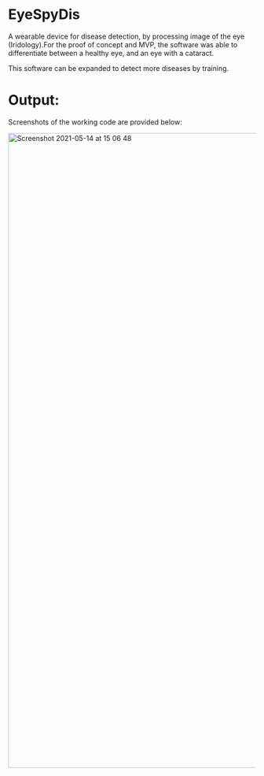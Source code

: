 # EyeSpyDis
A wearable device for disease detection, by processing image of the eye (Iridology).For the proof of concept and MVP, the software was able to differentiate between a healthy eye, and an eye with a cataract.

This software can be expanded to detect more diseases by training.

# Output:
Screenshots of the working code are provided below:

<img width="1289" alt="Screenshot 2021-05-14 at 15 06 48" src="https://user-images.githubusercontent.com/60811574/118252100-07a96b80-b4c6-11eb-8805-af5b3e59a0cd.png">

